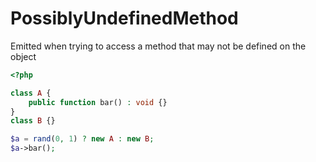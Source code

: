 # PossiblyUndefinedMethod

Emitted when trying to access a method that may not be defined on the object

```php
<?php

class A {
    public function bar() : void {}
}
class B {}

$a = rand(0, 1) ? new A : new B;
$a->bar();
```
